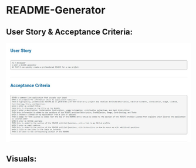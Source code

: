 # README-Generator

## User Story & Acceptance Criteria:
![](./images/user%20story-acceptance%20criteria%20M9.jpg)

## Visuals: